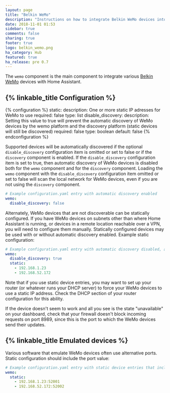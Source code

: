 ```yaml
---
layout: page
title: "Belkin WeMo"
description: "Instructions on how to integrate Belkin WeMo devices into Home Assistant."
date: 2018-11-01 01:53
sidebar: true
comments: false
sharing: true
footer: true
logo: belkin_wemo.png
ha_category: Hub
featured: true
ha_release: pre 0.7
---
```


The `wemo` component is the main component to integrate various [Belkin WeMo](http://www.belkin.com/us/Products/home-automation/c/wemo-home-automation/) devices with Home Assistant.

## {% linkable_title Configuration %}

{% configuration %}
  static:
    description: One or more static IP adresses for WeMo to use
    required: false
    type: list
  disable_discovery:
    description: Setting this value to true will prevent the automatic discovery of WeMo devices by the wemo platform and the discovery platform (static devices will still be discovered)
    required: false
    type: boolean
    default: false
{% endconfiguration %}

Supported devices will be automatically discovered if the optional `disable_discovery` configuration item is omitted or set to false or if the `discovery` component is enabled. If the `disable_discovery` configuration item is set to true, then automatic discovery of WeMo devices is disabled both for the `wemo` component and for the `discovery` component. Loading the `wemo` component with the `disable_discovery` configuration item omitted or set to false will scan the local network for WeMo devices, even if you are not using the `discovery` component.

```yaml
# Example configuration.yaml entry with automatic discovery enabled
wemo:
  disable_discovery: false
```

Alternately, WeMo devices that are not discoverable can be statically configured. If you have WeMo devices on subnets other than where Home Assistant is running, or devices in a remote location reachable over a VPN, you will need to configure them manually. Statically configured devices may be used with or without automatic discovery enabled. Example static configuration:

```yaml
# Example configuration.yaml entry with automatic discovery disabled, and 2 statically configured devices
wemo:
  disable_discovery: true
  static:
    - 192.168.1.23
    - 192.168.52.172
```

Note that if you use static device entries, you may want to set up your router (or whatever runs your DHCP server) to force your WeMo devices to use a static IP address. Check the DHCP section of your router configuration for this ability.

If the device doesn't seem to work and all you see is the state "unavailable" on your dashboard, check that your firewall doesn't block incoming requests on port 8989, since this is the port to which the WeMo devices send their updates.

## {% linkable_title Emulated devices %}

Various software that emulate WeMo devices often use alternative ports. Static configuration should include the port value:

```yaml
# Example configuration.yaml entry with static device entries that include non-standard port numbers
wemo:
  static:
    - 192.168.1.23:52001
    - 192.168.52.172:52002
```

